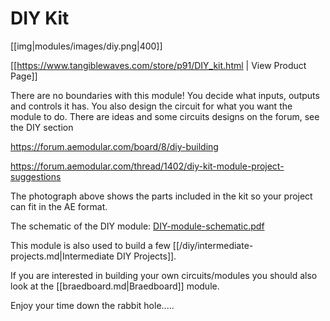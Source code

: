 # DIY Kit

[[img|modules/images/diy.png|400]]

[[https://www.tangiblewaves.com/store/p91/DIY_kit.html | View Product Page]]

There are no boundaries with this module! You decide what inputs, outputs and controls it has. You also design the circuit for what you want the module to do. There are ideas and some circuits designs on the forum, see the DIY section

https://forum.aemodular.com/board/8/diy-building

https://forum.aemodular.com/thread/1402/diy-kit-module-project-suggestions

The photograph above shows the parts included in the kit so your project can fit in the AE format.

The schematic of the DIY module: [DIY-module-schematic.pdf](/download/DIY-module-schematic.pdf ':ignore')

This module is also used to build a few [[/diy/intermediate-projects.md|Intermediate DIY Projects]].

If you are interested in building your own circuits/modules you should also look at the [[braedboard.md|Braedboard]] module.

Enjoy your time down the rabbit hole.....
